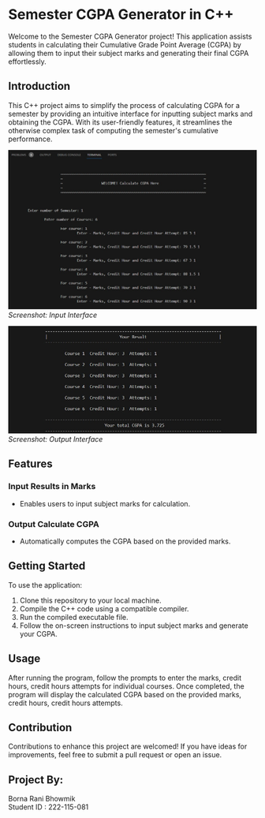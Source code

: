 # Semester CGPA Generator in C++

Welcome to the Semester CGPA Generator project! This application assists students in calculating their Cumulative Grade Point Average (CGPA) by allowing them to input their subject marks and generating their final CGPA effortlessly.

## Introduction

This C++ project aims to simplify the process of calculating CGPA for a semester by providing an intuitive interface for inputting subject marks and obtaining the CGPA. With its user-friendly features, it streamlines the otherwise complex task of computing the semester's cumulative performance.

![Input Screenshot](screenshots/input.jpg)
*Screenshot: Input Interface*

![Output Screenshot](screenshots/output.jpg)
*Screenshot: Output Interface*

## Features

### Input Results in Marks
- Enables users to input subject marks for calculation.

### Output Calculate CGPA
- Automatically computes the CGPA based on the provided marks.

## Getting Started

To use the application:
1. Clone this repository to your local machine.
2. Compile the C++ code using a compatible compiler.
3. Run the compiled executable file.
4. Follow the on-screen instructions to input subject marks and generate your CGPA.

## Usage

After running the program, follow the prompts to enter the marks, credit hours, credit hours attempts for individual courses. Once completed, the program will display the calculated CGPA based on the provided marks, credit hours, credit hours attempts.

## Contribution

Contributions to enhance this project are welcomed! If you have ideas for improvements, feel free to submit a pull request or open an issue.

## Project By:
Borna Rani Bhowmik <br>
Student ID : 222-115-081 <br>
